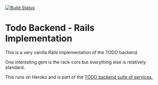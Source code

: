 [![Build Status](https://snap-ci.com/hammerdr/todo-backend-rails/branch/master/build_image)](https://snap-ci.com/hammerdr/todo-backend-rails/branch/master)


# Todo Backend - Rails Implementation

This is a very vanilla Rails implementation of the TODO backend.

One interesting gem is the rack-cors but everything else is relatively standard.

This runs on Heroku and is part of the [TODO backend suite of services.](http://todo-backend.thepete.net/)
